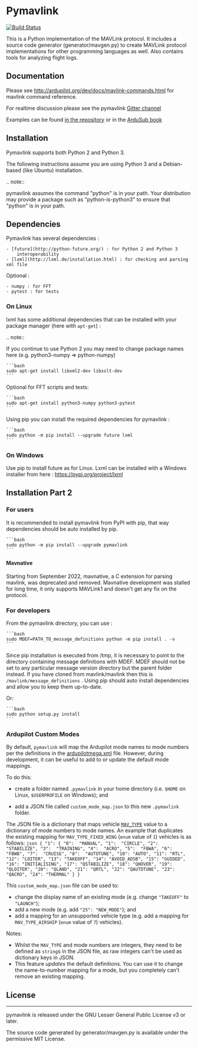 # Pymavlink

[![Build Status](https://travis-ci.org/ArduPilot/pymavlink.svg?branch=master)](https://travis-ci.org/ArduPilot/pymavlink)

This is a Python implementation of the MAVLink protocol.
It includes a source code generator (generator/mavgen.py) to create MAVLink
protocol implementations for other programming languages as well.
Also contains tools for analyzing flight logs.

## Documentation

Please see http://ardupilot.org/dev/docs/mavlink-commands.html for mavlink
command reference.

For realtime discussion please see the pymavlink [Gitter channel](https://gitter.im/ArduPilot/pymavlink)

Examples can be found [in the repository](examples/) or in the [ArduSub book](https://www.ardusub.com/developers/pymavlink.html)

## Installation

Pymavlink supports both Python 2 and Python 3.

The following instructions assume you are using Python 3 and a Debian-based
(like Ubuntu) installation.

.. note::

   pymavlink assumes the command "python" is in your path.  Your distribution
   may provide a package such as "python-is-python3" to ensure that "python" is
   in your path.

## Dependencies

Pymavlink has several dependencies :

    - [future](http://python-future.org/) : for Python 2 and Python 3
        interoperability
    - [lxml](http://lxml.de/installation.html) : for checking and parsing xml file

Optional :

    - numpy : for FFT
    - pytest : for tests

### On Linux

lxml has some additional dependencies that can be installed with your package
manager (here with `apt-get`) :

.. note::

   If you continue to use Python 2 you may need to change package names here
   (e.g. python3-numpy => python-numpy)

    ```bash
    sudo apt-get install libxml2-dev libxslt-dev
    ```

Optional for FFT scripts and tests:

    ```bash
    sudo apt-get install python3-numpy python3-pytest
    ```

Using pip you can install the required dependencies for pymavlink :

    ```bash
    sudo python -m pip install --upgrade future lxml
    ```

### On Windows

Use pip to install future as for Linux.
Lxml can be installed with a Windows installer from here : <https://pypi.org/project/lxml>

## Installation Part 2

### For users

It is recommended to install pymavlink from PyPI with pip, that way dependencies
should be auto installed by pip.

    ```bash
    sudo python -m pip install --upgrade pymavlink
    ```

#### Mavnative

Starting from September 2022, mavnative, a C extension for parsing mavlink, was
deprecated and removed. Mavnative development was stalled for long time, it
only supports MAVLink1 and doesn't get any fix on the protocol.

### For developers

From the pymavlink directory, you can use :

    ```bash
    sudo MDEF=PATH_TO_message_definitions python -m pip install . -v
    ```

Since pip installation is executed from /tmp, it is necessary to point to the
directory containing message definitions with MDEF. MDEF should not be set to
any particular message version directory but the parent folder instead. If you
have cloned from mavlink/mavlink then this is ```/mavlink/message_definitions```
. Using pip should auto install dependencies and allow you to keep them
up-to-date.

Or:

    ```bash
    sudo python setup.py install
    ```

### Ardupilot Custom Modes

By default, `pymavlink` will map the Ardupilot mode names to mode numbers per the definitions in the [ardupilotmega.xml](https://mavlink.io/en/messages/ardupilotmega.html#PLANE_MODE) file. However, during development, it can be useful to add to or update the default mode mappings.

To do this:

- create a folder named `.pymavlink` in your home directory (i.e. `$HOME` on
  Linux, `$USERPROFILE` on Windows); and

- add a JSON file called `custom_mode_map.json` to this new `.pymavlink` folder.

The JSON file is a dictionary that maps vehicle [`MAV_TYPE`](https://mavlink.io/en/messages/minimal.html#MAV_TYPE)
value to a dictionary of mode numbers to mode names. An example that duplicates
the existing mapping for `MAV_TYPE_FIXED_WING` (`enum` value of `1`) vehicles is
as follows:
    ```json
    {
        "1": {
            "0":  "MANUAL",
            "1":  "CIRCLE",
            "2":  "STABILIZE",
            "3":  "TRAINING",
            "4":  "ACRO",
            "5":  "FBWA",
            "6":  "FBWB",
            "7":  "CRUISE",
            "8":  "AUTOTUNE",
            "10": "AUTO",
            "11": "RTL",
            "12": "LOITER",
            "13": "TAKEOFF",
            "14": "AVOID_ADSB",
            "15": "GUIDED",
            "16": "INITIALISING",
            "17": "QSTABILIZE",
            "18": "QHOVER",
            "19": "QLOITER",
            "20": "QLAND",
            "21": "QRTL",
            "22": "QAUTOTUNE",
            "23": "QACRO",
            "24": "THERMAL"
        }
    }
    ```

This `custom_mode_map.json` file can be used to:

- change the display name of an existing mode (e.g. change `"TAKEOFF"` to
    `"LAUNCH"`);
- add a new mode (e.g. add `"25": "NEW_MODE"`); and
- add a mapping for an unsupported vehicle type (e.g. add a mapping for
    `MAV_TYPE_AIRSHIP` (`enum` value of `7`) vehicles).

Notes:

- Whilst the `MAV_TYPE` and mode numbers are integers, they need to be defined
    as `string`s in the JSON file, as raw integers can't be used as dictionary
    keys in JSON.
- This feature _updates_ the default definitions. You can use it to change the
    name-to-number mapping for a mode, but you completely can't remove an
    existing mapping.

## License

---------

pymavlink is released under the GNU Lesser General Public License v3 or later.

The source code generated by generator/mavgen.py is available under the
permissive MIT License.
